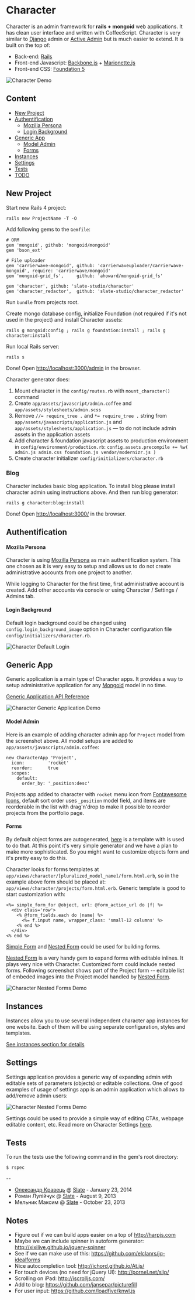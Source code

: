 # Character

Character is an admin framework for **rails + mongoid** web applications. It has clean user interface and written with CoffeeScript. Character is very similar to [Django](http://djangoproject.com) admin or [Active Admin](http://www.activeadmin.info) but is much easier to extend. It is built on the top of:

* Back-end: [Rails](http://rubyonrails.org)
* Front-end Javascript: [Backbone.js](http://backbonejs.org) + [Marionette.js](https://github.com/marionettejs/backbone.marionette)
* Front-end CSS: [Foundation 5](http://foundation.zurb.com)

![Character Demo](https://raw.github.com/slate-studio/character/master/doc/img/demo-1.jpg)

## Content

* [New Project](#new-project)
* [Authentification](#authentification)
  * [Mozilla Persona](#mozilla-persona)
  * [Login Background](#login-background)
* [Generic App](#generic-app)
  * [Model Admin](#model-admin)
  * [Forms](#forms)
* [Instances](#instances)
* [Settings](#settings)
* [Tests](#tests)
* [TODO](#todo)


## New Project

Start new Rails 4 project:

    rails new ProjectName -T -O

Add following gems to the ```Gemfile```:

    # ORM
    gem 'mongoid', github: 'mongoid/mongoid'
    gem 'bson_ext'

    # File uploader
    gem 'carrierwave-mongoid', github: 'carrierwaveuploader/carrierwave-mongoid', require: 'carrierwave/mongoid'
    gem 'mongoid-grid_fs',     github: 'ahoward/mongoid-grid_fs'

    gem 'character', github: 'slate-studio/character'
    gem 'character_redactor',  github: 'slate-studio/character_redactor'

Run ```bundle``` from projects root.

Create mongo database config, initialize Foundation (not required if it's not used in the project) and install Character assets:

    rails g mongoid:config ; rails g foundation:install ; rails g character:install

Run local Rails server:

    rails s

Done! Open [http://localhost:3000/admin](http://localhost:3000/admin) in the browser.

Character generator does:

1. Mount character in the ```config/routes.rb``` with ```mount_character()``` command
2. Create ```app/assets/javascript/admin.coffee``` and ```app/assets/stylesheets/admin.scss```
3. Remove ```//= require_tree .``` and ```*= require_tree .``` string from ```app/assets/javascripts/application.js``` and ```app/assets/stylesheets/application.js``` — to do not include admin assets in the application assets
4. Add character & foundation javascript assets to production environment in ```config/environment/production.rb```: ```config.assets.precompile += %w( admin.js admin.css foundation.js vendor/modernizr.js )```
5. Create character initializer ```config/initializers/character.rb```


### Blog

Character includes basic blog application. To install blog please install character admin using instructions above. And then run blog generator:

    rails g character:blog:install

Done! Open [http://localhost:3000/](http://localhost:3000/) in the browser.

## Authentification


#### Mozilla Persona

Character is using [Mozilla Persona](https://login.persona.org/about) as main authentification system. This one chosen as it is very easy to setup and allows us to do not create administrative accounts from one project to another.

While logging to Character for the first time, first administrative account is created. Add other accounts via console or using Character / Settings / Admins tab.


#### Login Background

Default login background could be changed using ```config.login_background_image``` option in Character configuration file ```config/initializers/character.rb```.

![Character Default Login](https://raw.github.com/slate-studio/character/master/doc/img/demo-3.jpg)


## Generic App

Generic application is a main type of Character apps. It provides a way to setup administrative application for any [Mongoid](http://mongoid.org/en/mongoid/index.html) model in no time.

[Generic Application API Reference](https://github.com/slate-studio/character/blob/master/doc/generic_app.md)

![Character Generic Application Demo](https://raw.github.com/slate-studio/character/master/doc/img/demo-2.jpg)


#### Model Admin

Here is an example of adding character admin app for ```Project``` model from the screenshot above. All model setups are added to ```app/assets/javascripts/admin.coffee```:

    new CharacterApp 'Project',
      icon:         'rocket'
      reorder:      true
      scopes:
        default:
          order_by: '_position:desc'

Projects app added to character with ```rocket``` menu icon from [Fontawesome Icons](http://fontawesome.io/icons/), default sort order uses ```_position``` model field, and items are reorderable in the list with drag'n'drop to make it possible to reorder projects from the portfolio page.


#### Forms

By default object forms are autogenerated, [here](https://github.com/slate-studio/character/blob/master/app/views/character/generic_form.html.erb) is a template with is used to do that. At this point it's very simple generator and we have a plan to make more sophisticated. So you might want to customize objects form and it's pretty easy to do this.

Character looks for forms templates at ```app/views/character/[pluralized_model_name]/form.html.erb```, so in the example above form should be placed at: ```app/views/character/projects/form.html.erb```. Generic template is good to start customization with:

    <%= simple_form_for @object, url: @form_action_url do |f| %>
      <div class='row'>
        <% @form_fields.each do |name| %>
          <%= f.input name, wrapper_class: 'small-12 columns' %>
        <% end %>
      </div>
    <% end %>

[Simple Form](https://github.com/plataformatec/simple_form) and [Nested Form](https://github.com/ryanb/nested_form) could be used for building forms.

[Nested Form](https://github.com/ryanb/nested_form) is a very handy gem to expand forms with editable inlines. It plays very nice with Character. Customized form could include nested forms. Following screenshot shows part of the Project form -- editable list of embeded images into the Project model handled by [Nested Form](https://github.com/ryanb/nested_form).

![Character Nested Forms Demo](https://raw.github.com/slate-studio/character/master/doc/img/demo-4.jpg)


## Instances

Instances allow you to use several independent character app instances for one website. Each of them will be using separate configuration, styles and templates.

[See instances section for details](https://github.com/slate-studio/character/blob/master/doc/instances.md)


## Settings

Settings application provides a generic way of expanding admin with editable sets of parameters (objects) or editable collections. One of good examples of usage of settings app is an admin application which allows to add/remove admin users:

![Character Nested Forms Demo](https://raw.github.com/slate-studio/character/master/doc/img/demo-5.jpg)

Settings could be used to provide a simple way of editing CTAs, webpage editable content, etc. Read more on Character Settings [here](https://github.com/slate-studio/character/blob/master/doc/settings.md).


## Tests

To run the tests use the following command in the gem's root directory:

    $ rspec


--
* [Олександр Кравець](http://www.akravets.com) @ [Slate](http://www.slatestudio.com) - January 23, 2014
* Роман Лупійчук @ [Slate](http://www.slatestudio.com) - August 9, 2013
* Мельник Максим @ [Slate](http://www.slatestudio.com) - October 23, 2013

## Notes

* Figure out if we can build apps easier on a top of http://harpjs.com
* Maybe we can include spinner in autoform generator: http://xixilive.github.io/jquery-spinner
* See if we can make use of this: https://github.com/elclanrs/jq-idealforms
* Nice autocompletion tool: http://ichord.github.io/At.js/
* For touch devices (no need for jQuery UI): http://pornel.net/slip/
* Scrolling on iPad: http://iscrolljs.com/
* Add to blog: https://github.com/jansepar/picturefill
* For user input: https://github.com/loadfive/knwl.js